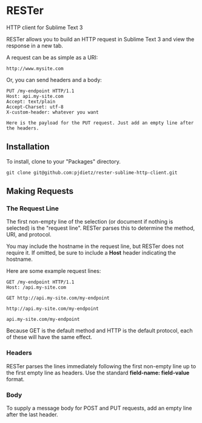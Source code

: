 # RESTer

HTTP client for Sublime Text 3

RESTer allows you to build an HTTP request in Sublime Text 3 and view the response in a new tab.

A request can be as simple as a URI:

```
http://www.mysite.com
```

Or, you can send headers and a body:

```
PUT /my-endpoint HTTP/1.1
Host: api.my-site.com
Accept: text/plain
Accept-Charset: utf-8
X-custom-header: whatever you want

Here is the payload for the PUT request. Just add an empty line after the headers.
```

## Installation

To install, clone to your "Packages" directory.

```
git clone git@github.com:pjdietz/rester-sublime-http-client.git
```

## Making Requests

### The Request Line

The first non-empty line of the selection (or document if nothing is selected) is the "request line". RESTer parses this to determine the method, URI, and protocol.

You may include the hostname in the request line, but RESTer does not require it. If omitted, be sure to include a **Host** header indicating the hostname.

Here are some example request lines:

```
GET /my-endpoint HTTP/1.1
Host: /api.my-site.com

GET http://api.my-site.com/my-endpoint

http://api.my-site.com/my-endpoint

api.my-site.com/my-endpoint
```

Because GET is the default method and HTTP is the default protocol, each of these will have the same effect.

### Headers

RESTer parses the lines immediately following the first non-empty line up to the first empty line as headers. Use the standard **field-name: field-value** format.

### Body

To supply a message body for POST and PUT requests, add an empty line after the last header.



